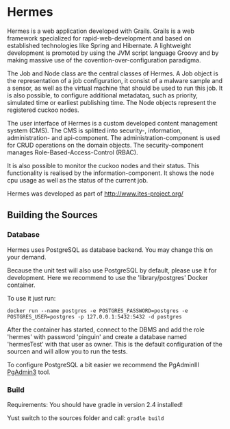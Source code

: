 Hermes
======

Hermes is a web application developed with Grails. Grails is a web framework specialized for rapid-web-development and based on established technologies like Spring and Hibernate. A lightweight development is promoted by using the JVM script language Groovy and by making massive use of the covention-over-configuration paradigma.

The Job and Node class are the central classes of Hermes. A Job object is the representation of a job configuration, it consist of a malware sample and a sensor, as well as the virtual machine that should be used to run this job. It is also possible, to configure additional metadataq, such as priority, simulated time or earliest publishing time. The Node objects represent the registered cuckoo nodes.

The user interface of Hermes is a custom developed content management system (CMS). The CMS is splitted into security-, information, administration- and api-component. The administration-component is used for CRUD operations on the domain objects. The security-component manages Role-Based-Access-Control (RBAC).

It is also possible to monitor the cuckoo nodes and their status. This functionality is realised by the information-component. It shows the node cpu usage as well as the status of the current job.

Hermes was developed as part of http://www.ites-project.org/

## Building the Sources

### Database
Hermes uses PostgreSQL as database backend. You may change this on your demand.

Because the unit test will also use PostgreSQL by default, please use it for development. Here we recommend to use the 'library/postgres' Docker container.

To use it just run:

`docker run --name postgres -e POSTGRES_PASSWORD=postgres -e POSTGRES_USER=postgres -p 127.0.0.1:5432:5432 -d postgres`

After the container has started, connect to the DBMS and add the role 'hermes' with password 'pinguin' and create a database named 'hermesTest' with that user as owner. This is the default configuration of the sourcen and will allow you to run the tests. 

To configure PostgreSQL a bit easier we recommend the PgAdminIII [PgAdmin3](http://www.pgadmin.org/) tool.

### Build
Requirements: You should have gradle in version 2.4 installed!

Yust switch to the sources folder and call:
`gradle build` 
